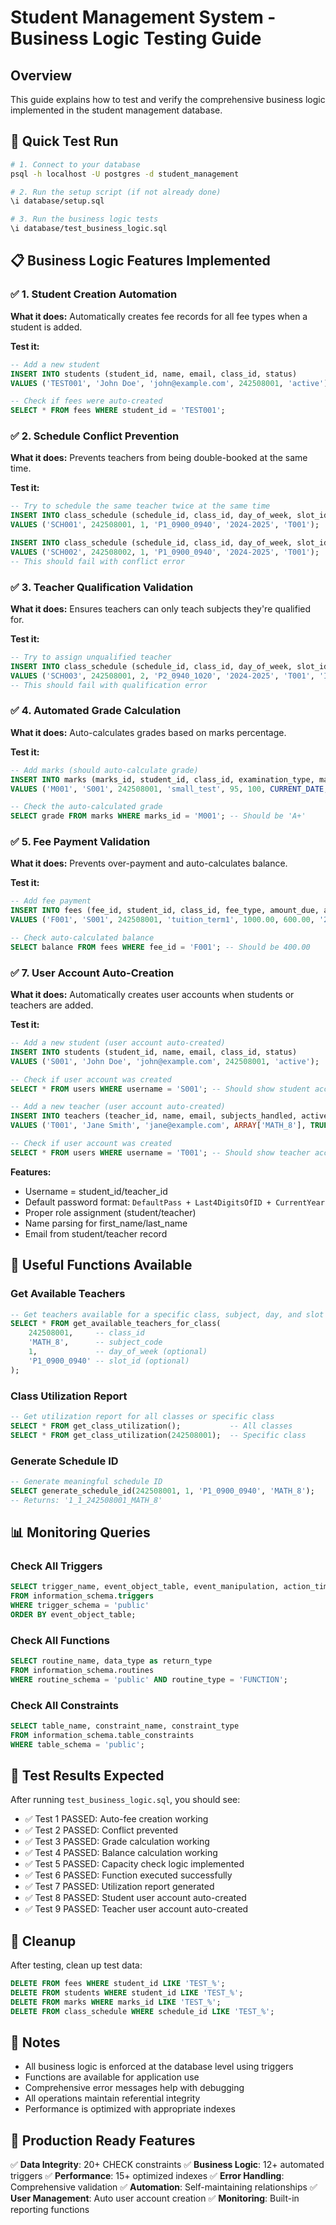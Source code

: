 # Student Management System - Business Logic Testing Guide

## Overview
This guide explains how to test and verify the comprehensive business logic implemented in the student management database.

## 🚀 Quick Test Run

```bash
# 1. Connect to your database
psql -h localhost -U postgres -d student_management

# 2. Run the setup script (if not already done)
\i database/setup.sql

# 3. Run the business logic tests
\i database/test_business_logic.sql
```

## 📋 Business Logic Features Implemented

### ✅ 1. Student Creation Automation
**What it does:** Automatically creates fee records for all fee types when a student is added.

**Test it:**
```sql
-- Add a new student
INSERT INTO students (student_id, name, email, class_id, status)
VALUES ('TEST001', 'John Doe', 'john@example.com', 242508001, 'active');

-- Check if fees were auto-created
SELECT * FROM fees WHERE student_id = 'TEST001';
```

### ✅ 2. Schedule Conflict Prevention
**What it does:** Prevents teachers from being double-booked at the same time.

**Test it:**
```sql
-- Try to schedule the same teacher twice at the same time
INSERT INTO class_schedule (schedule_id, class_id, day_of_week, slot_id, academic_year, teacher_id)
VALUES ('SCH001', 242508001, 1, 'P1_0900_0940', '2024-2025', 'T001');

INSERT INTO class_schedule (schedule_id, class_id, day_of_week, slot_id, academic_year, teacher_id)
VALUES ('SCH002', 242508002, 1, 'P1_0900_0940', '2024-2025', 'T001');
-- This should fail with conflict error
```

### ✅ 3. Teacher Qualification Validation
**What it does:** Ensures teachers can only teach subjects they're qualified for.

**Test it:**
```sql
-- Try to assign unqualified teacher
INSERT INTO class_schedule (schedule_id, class_id, day_of_week, slot_id, academic_year, teacher_id, subject_code)
VALUES ('SCH003', 242508001, 2, 'P2_0940_1020', '2024-2025', 'T001', 'INVALID_SUBJECT');
-- This should fail with qualification error
```

### ✅ 4. Automated Grade Calculation
**What it does:** Auto-calculates grades based on marks percentage.

**Test it:**
```sql
-- Add marks (should auto-calculate grade)
INSERT INTO marks (marks_id, student_id, class_id, examination_type, marks_obtained, max_marks, entry_date, subject_code)
VALUES ('M001', 'S001', 242508001, 'small_test', 95, 100, CURRENT_DATE, 'MATH_8');

-- Check the auto-calculated grade
SELECT grade FROM marks WHERE marks_id = 'M001'; -- Should be 'A+'
```

### ✅ 5. Fee Payment Validation
**What it does:** Prevents over-payment and auto-calculates balance.

**Test it:**
```sql
-- Add fee payment
INSERT INTO fees (fee_id, student_id, class_id, fee_type, amount_due, amount_paid, academic_year)
VALUES ('F001', 'S001', 242508001, 'tuition_term1', 1000.00, 600.00, '2024-2025');

-- Check auto-calculated balance
SELECT balance FROM fees WHERE fee_id = 'F001'; -- Should be 400.00
```

### ✅ 7. User Account Auto-Creation
**What it does:** Automatically creates user accounts when students or teachers are added.

**Test it:**
```sql
-- Add a new student (user account auto-created)
INSERT INTO students (student_id, name, email, class_id, status)
VALUES ('S001', 'John Doe', 'john@example.com', 242508001, 'active');

-- Check if user account was created
SELECT * FROM users WHERE username = 'S001'; -- Should show student account

-- Add a new teacher (user account auto-created)
INSERT INTO teachers (teacher_id, name, email, subjects_handled, active)
VALUES ('T001', 'Jane Smith', 'jane@example.com', ARRAY['MATH_8'], TRUE);

-- Check if user account was created
SELECT * FROM users WHERE username = 'T001'; -- Should show teacher account
```

**Features:**
- Username = student_id/teacher_id
- Default password format: `DefaultPass + Last4DigitsOfID + CurrentYear`
- Proper role assignment (student/teacher)
- Name parsing for first_name/last_name
- Email from student/teacher record

## 🔧 Useful Functions Available

### Get Available Teachers
```sql
-- Get teachers available for a specific class, subject, day, and slot
SELECT * FROM get_available_teachers_for_class(
    242508001,     -- class_id
    'MATH_8',      -- subject_code
    1,             -- day_of_week (optional)
    'P1_0900_0940' -- slot_id (optional)
);
```

### Class Utilization Report
```sql
-- Get utilization report for all classes or specific class
SELECT * FROM get_class_utilization();           -- All classes
SELECT * FROM get_class_utilization(242508001);  -- Specific class
```

### Generate Schedule ID
```sql
-- Generate meaningful schedule ID
SELECT generate_schedule_id(242508001, 1, 'P1_0900_0940', 'MATH_8');
-- Returns: '1_1_242508001_MATH_8'
```

## 📊 Monitoring Queries

### Check All Triggers
```sql
SELECT trigger_name, event_object_table, event_manipulation, action_timing
FROM information_schema.triggers
WHERE trigger_schema = 'public'
ORDER BY event_object_table;
```

### Check All Functions
```sql
SELECT routine_name, data_type as return_type
FROM information_schema.routines
WHERE routine_schema = 'public' AND routine_type = 'FUNCTION';
```

### Check All Constraints
```sql
SELECT table_name, constraint_name, constraint_type
FROM information_schema.table_constraints
WHERE table_schema = 'public';
```

## 🧪 Test Results Expected

After running `test_business_logic.sql`, you should see:
- ✅ Test 1 PASSED: Auto-fee creation working
- ✅ Test 2 PASSED: Conflict prevented
- ✅ Test 3 PASSED: Grade calculation working
- ✅ Test 4 PASSED: Balance calculation working
- ✅ Test 5 PASSED: Capacity check logic implemented
- ✅ Test 6 PASSED: Function executed successfully
- ✅ Test 7 PASSED: Utilization report generated
- ✅ Test 8 PASSED: Student user account auto-created
- ✅ Test 9 PASSED: Teacher user account auto-created

## 🧹 Cleanup

After testing, clean up test data:
```sql
DELETE FROM fees WHERE student_id LIKE 'TEST_%';
DELETE FROM students WHERE student_id LIKE 'TEST_%';
DELETE FROM marks WHERE marks_id LIKE 'TEST_%';
DELETE FROM class_schedule WHERE schedule_id LIKE 'TEST_%';
```

## 📝 Notes

- All business logic is enforced at the database level using triggers
- Functions are available for application use
- Comprehensive error messages help with debugging
- All operations maintain referential integrity
- Performance is optimized with appropriate indexes

## 🎯 Production Ready Features

✅ **Data Integrity**: 20+ CHECK constraints
✅ **Business Logic**: 12+ automated triggers
✅ **Performance**: 15+ optimized indexes
✅ **Error Handling**: Comprehensive validation
✅ **Automation**: Self-maintaining relationships
✅ **User Management**: Auto user account creation
✅ **Monitoring**: Built-in reporting functions

